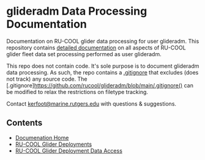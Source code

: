 # glideradm Data Processing Documentation
Documentation on RU-COOL glider data processing for user glideradm. This repository contains [detailed
documentation](https://github.com/rucool/glideradm/wiki) on all aspects of RU-COOL glider fleet data set processing
performed as user glideradm.

This repo does not contain code. It's sole purpose is to document glideradm data processing. As such, the repo
contains a [.gitignore](https://github.com/rucool/glideradm/blob/main/.gitignore) that excludes (does not track) 
any source code. The [.gitignore]https://github.com/rucool/glideradm/blob/main/.gitignore() can be modified to relax
the restrictions on filetype tracking.

Contact [kerfoot@marine.rutgers.edu](mailto:kerfoot@marine.rutgers.edu) with questions & suggestions.

## Contents
- [Documenation Home](https://github.com/rucool/glideradm/wiki)
- [RU-COOL Glider Deployments](https://marine.rutgers.edu/cool/data/gliders/deployments/)
- [RU-COOL Glider Deployment Data Access](http://slocum-data.marine.rutgers.edu/erddap/index.html)

